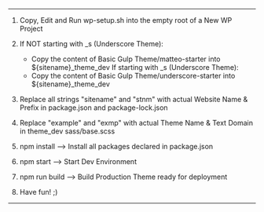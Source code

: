 -------------------------

1) Copy, Edit and Run wp-setup.sh into the empty root of a New WP Project
2) If NOT starting with _s (Underscore Theme):
    - Copy the content of Basic Gulp Theme/matteo-starter into ${sitename}_theme_dev
    If starting with _s (Underscore Theme):
    - Copy the content of Basic Gulp Theme/underscore-starter into ${sitename}_theme_dev
3) Replace all strings "sitename" and "stnm" with actual Website Name & Prefix in package.json and package-lock.json
4) Replace "example" and "exmp" with actual Theme Name & Text Domain in theme_dev sass/base.scss
5) npm install --> Install all packages declared in package.json
6) npm start --> Start Dev Environment
7) npm run build --> Build Production Theme ready for deployment

8) Have fun! ;)

-------------------------
